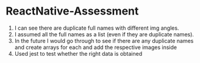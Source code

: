 # ReactNative-Assessment
1. I can see there are duplicate full names with different img angles. 
2. I assumed all the full names as a list (even if they are duplicate names). 
3. In the future I would go through to see if there are any duplicate names and create arrays for each and add the respective images inside
4. Used jest to test whether the right data is obtained
